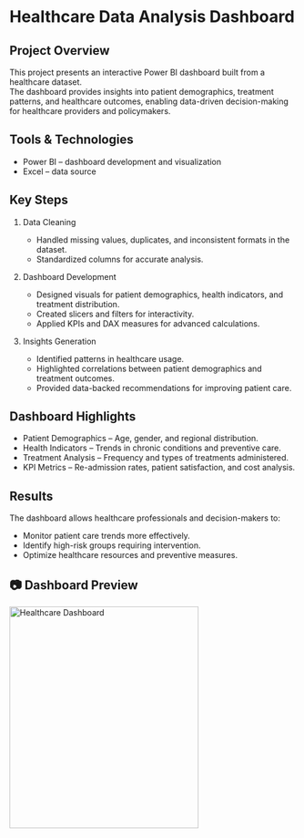 # Healthcare Data Analysis Dashboard 

##  Project Overview
This project presents an interactive Power BI dashboard built from a healthcare dataset.  
The dashboard provides insights into patient demographics, treatment patterns, and healthcare outcomes, enabling data-driven decision-making for healthcare providers and policymakers.

## Tools & Technologies
- Power BI – dashboard development and visualization
- Excel – data source

##  Key Steps
1. Data Cleaning  
   - Handled missing values, duplicates, and inconsistent formats in the dataset.  
   - Standardized columns for accurate analysis.  

2. Dashboard Development  
   - Designed visuals for patient demographics, health indicators, and treatment distribution.  
   - Created slicers and filters for interactivity.  
   - Applied KPIs and DAX measures for advanced calculations.  

3. Insights Generation  
   - Identified patterns in healthcare usage.  
   - Highlighted correlations between patient demographics and treatment outcomes.  
   - Provided data-backed recommendations for improving patient care.  

##  Dashboard Highlights
- Patient Demographics – Age, gender, and regional distribution.  
- Health Indicators – Trends in chronic conditions and preventive care.  
- Treatment Analysis – Frequency and types of treatments administered.  
- KPI Metrics – Re-admission rates, patient satisfaction, and cost analysis.  


##  Results
The dashboard allows healthcare professionals and decision-makers to:  
- Monitor patient care trends more effectively.  
- Identify high-risk groups requiring intervention.  
- Optimize healthcare resources and preventive measures.  

## 📷 Dashboard Preview

<img width="332" height="389" alt="Healthcare Dashboard" src="https://github.com/user-attachments/assets/89f70457-1809-4027-8de8-e9d8edbc4f39" />


